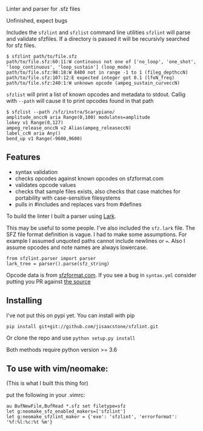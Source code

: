 Linter and parser for .sfz files

Unfinished, expect bugs

Includes the `sfzlint` and `sfzlist` command line utilities
`sfzlint` will parse and validate sfzfiles. If a directory is passed it will be recursivly searched for sfz files.

    $ sfzlint path/to/file.sfz
    path/to/file.sfz:60:11:W continuous not one of ['no_loop', 'one_shot', 'loop_continuous', 'loop_sustain'] (loop_mode)
    path/to/file.sfz:98:18:W 8400 not in range -1 to 1 (fileg_depthccN)
    path/to/file.sfz:107:12:E expected integer got 0.1 (lfoN_freq)
    path/to/file.sfz:240:1:W unknown opcode (ampeg_sustain_curveccN)

`sfzlist` will print a list of known opcodes and metadata to stdout. Callig with `--path` will cause it to print opcodes found in that path

    $ sfzlist --path /sfz/instra/Scarypiano/
    amplitude_onccN aria Range(0,100) modulates=amplitude
    lokey v1 Range(0,127)
    ampeg_release_onccN v2 Alias(ampeg_releaseccN)
    label_ccN aria Any()
    bend_up v1 Range(-9600,9600)

## Features

* syntax validation
* checks opcodes against known opcodes on sfzformat.com
* validates opcode values
* checks that sample files exists, also checks that case matches for portability with case-sensitive filesystems
* pulls in #includes and replaces vars from #defines

To build the linter I built a parser using [Lark](https://github.com/lark-parser/lark).

This may be useful to some people. I've also included the `sfz.lark` file.
The SFZ file format definition is vague. I had to make some assumptions. For example I assumed unquoted paths
cannot include newlines or `=`. Also I assume opcodes and note names are always lowercase.

    from sfzlint.parser import parser
    lark_tree = parser().parse(sfz_string)

Opcode data is from [sfzformat.com](https://sfzformat.com/). If you see a bug in `syntax.yml` consider putting you PR
against [the source](https://github.com/sfzformat/sfzformat.github.io/blob/source/_data/sfz/syntax.yml)

## Installing

I've not put this on pypi yet. You can install with pip

    pip install git+git://github.com/jisaacstone/sfzlint.git

Or clone the repo and use `python setup.py install`

Both methods require python version >= 3.6

## To use with vim/neomake:

(This is what I built this thing for)

put the following in your .vimrc:

    au BufNewFile,BufRead *.sfz set filetype=sfz
    let g:neomake_sfz_enabled_makers=['sfzlint']
    let g:neomake_sfzlint_maker = {'exe': 'sfzlint', 'errorformat': '%f:%l:%c:%t %m'}
